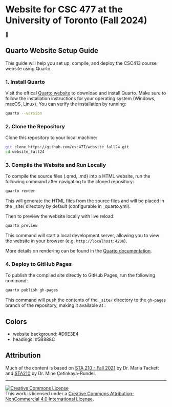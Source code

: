 # Website for CSC 477 at the University of Toronto (Fall 2024)

🔗 

## Quarto Website Setup Guide

This guide will help you set up, compile, and deploy the CSC413 course website using Quarto.

### 1. Install Quarto

Visit the offical [Quarto website](https://quarto.org/docs/get-started/) to download and install Quarto. Make sure to follow the installation instructions for your operating system (Windows, macOS, Linux). You can verify the installation by running:

``` bash
quarto --version
```

### 2. Clone the Repository

Clone this repository to your local machine:

``` bash
git clone https://github.com/csc477/website_fall24.git
cd website_fall24
```

### 3. Compile the Website and Run Locally

To compile the source files (.qmd, .md) into a HTML website, run the following command after navigating to the cloned repository:

``` bash
quarto render
```

This will generate the HTML files from the source files and will be placed in the \_site/ directory by default (configurable in \_quarto.yml).

Then to preview the website locally with live reload:

``` bash
quarto preview
```

This command will start a local development server, allowing you to view the website in your browser (e.g. `http://localhost:4200`).

More details on rendering can be found in the [Quarto documentation](https://quarto.org/docs/websites/).

### 4. Deploy to GitHub Pages

To publish the compiled site directly to GitHub Pages, run the following command:

``` bash
quarto publish gh-pages
```

This command will push the contents of the `_site/` directory to the `gh-pages` branch of the repository, making it available at .

## Colors

-   website background: #D9E3E4
-   headings: #5B888C

## Attribution

Much of the content is based on [STA 210 - Fall 2021](https://github.com/sta210-fa21/) by Dr. Maria Tackett and [STA210](https://sta210-s22.github.io/website/) by Dr. Mine Çetinkaya-Rundel.

<hr>

<a rel="license" href="http://creativecommons.org/licenses/by-nc/4.0/"><img src="https://i.creativecommons.org/l/by-nc/4.0/88x31.png" alt="Creative Commons License" style="border-width:0"/></a><br />This work is licensed under a <a rel="license" href="http://creativecommons.org/licenses/by-nc/4.0/">Creative Commons Attribution-NonCommercial 4.0 International License</a>.

